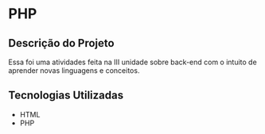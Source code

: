 # PHP

## Descrição do Projeto
Essa foi uma atividades feita na III unidade sobre back-end com o intuito de aprender novas linguagens e conceitos.

## Tecnologias Utilizadas
* HTML
* PHP
